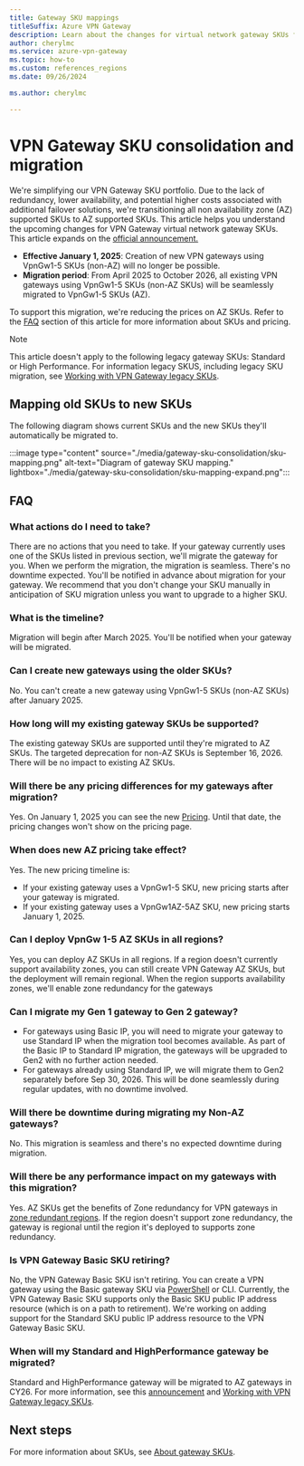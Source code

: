 ```yaml
---
title: Gateway SKU mappings
titleSuffix: Azure VPN Gateway
description: Learn about the changes for virtual network gateway SKUs for VPN Gateway.
author: cherylmc
ms.service: azure-vpn-gateway
ms.topic: how-to
ms.custom: references_regions
ms.date: 09/26/2024

ms.author: cherylmc

---
```

# VPN Gateway SKU consolidation and migration

We're simplifying our VPN Gateway SKU portfolio. Due to the lack of redundancy, lower availability, and potential higher costs associated with additional failover solutions, we're transitioning all non availability zone (AZ) supported SKUs to AZ supported SKUs. This article helps you understand the upcoming changes for VPN Gateway virtual network gateway SKUs. This article expands on the [official announcement.](https://azure.microsoft.com/updates/v2/vpngw1-5-non-az-skus-will-be-retired-on-30-september-2026)

* **Effective January 1, 2025**: Creation of new VPN gateways using VpnGw1-5 SKUs (non-AZ) will no longer be possible.
* **Migration period**: From April 2025 to October 2026, all existing VPN gateways using VpnGw1-5 SKUs (non-AZ SKUs) will be seamlessly migrated to VpnGw1-5 SKUs (AZ).

To support this migration, we're reducing the prices on AZ SKUs. Refer to the [FAQ](#faq) section of this article for more information about SKUs and pricing.

> [!NOTE]
> This article doesn't apply to the following legacy gateway SKUs: Standard or High Performance. For information legacy SKUS, including legacy SKU migration, see [Working with VPN Gateway legacy SKUs](vpn-gateway-about-skus-legacy.md).

## Mapping old SKUs to new SKUs

The following diagram shows current SKUs and the new SKUs they'll automatically be migrated to.

:::image type="content" source="./media/gateway-sku-consolidation/sku-mapping.png" alt-text="Diagram of gateway SKU mapping." lightbox="./media/gateway-sku-consolidation/sku-mapping-expand.png":::

## FAQ

### What actions do I need to take?

There are no actions that you need to take. If your gateway currently uses one of the SKUs listed in previous section, we'll migrate the gateway for you. When we perform the migration, the migration is seamless. There's no downtime expected. You'll be notified in advance about migration for your gateway. We recommend that you don't change your SKU manually in anticipation of SKU migration unless you want to upgrade to a higher SKU.

### What is the timeline?

Migration will begin after March 2025. You'll be notified when your gateway will be migrated.

### Can I create new gateways using the older SKUs?

No. You can't create a new gateway using VpnGw1-5 SKUs (non-AZ SKUs) after January 2025.

### How long will my existing gateway SKUs be supported?

The existing gateway SKUs are supported until they're migrated to AZ SKUs. The targeted deprecation for non-AZ SKUs is September 16, 2026. There will be no impact to existing AZ SKUs.

### Will there be any pricing differences for my gateways after migration?

Yes. On January 1, 2025 you can see the new [Pricing](https://azure.microsoft.com/pricing/details/vpn-gateway). Until that date, the pricing changes won't show on the pricing page.

### When does new AZ pricing take effect?

Yes. The new pricing timeline is:

* If your existing gateway uses a VpnGw1-5 SKU, new pricing starts after your gateway is migrated.
* If your existing gateway uses a VpnGw1AZ-5AZ SKU, new pricing starts January 1, 2025.

### Can I deploy VpnGw 1-5 AZ SKUs in all regions?

Yes, you can deploy AZ SKUs in all regions. If a region doesn't currently support availability zones, you can still create VPN Gateway AZ SKUs, but the deployment will remain regional. When the region supports availability zones, we'll enable zone redundancy for the gateways

### Can I migrate my Gen 1 gateway to Gen 2 gateway?

* For gateways using Basic IP, you will need to migrate your gateway to use Standard IP when the migration tool becomes available. As part of the Basic IP to Standard IP migration, the gateways will be upgraded to Gen2 with no further action needed. 
* For gateways already using Standard IP, we will migrate them to Gen2 separately before Sep 30, 2026. This will be done seamlessly during regular updates, with no downtime involved. 

### Will there be downtime during migrating my Non-AZ gateways?

No. This migration is seamless and there's no expected downtime during migration.

### Will there be any performance impact on my gateways with this migration?

Yes. AZ SKUs get the benefits of Zone redundancy for VPN gateways in [zone redundant regions](https://learn.microsoft.com/azure/reliability/availability-zones-service-support). If the region doesn't support zone redundancy, the gateway is regional until the region it's deployed to supports zone redundancy.

### Is VPN Gateway Basic SKU retiring?

No, the VPN Gateway Basic SKU isn't retiring. You can create a VPN gateway using the Basic gateway SKU via [PowerShell](create-gateway-basic-sku-powershell.md) or CLI. Currently, the VPN Gateway Basic SKU supports only the Basic SKU public IP address resource (which is on a path to retirement). We're working on adding support for the Standard SKU public IP address resource to the VPN Gateway Basic SKU.

### When will my Standard and HighPerformance gateway be migrated?

Standard and HighPerformance gateway will be migrated to AZ gateways in CY26. For more information, see this [announcement](https://azure.microsoft.com/updates/standard-and-highperformance-vpn-gateway-skus-will-be-retired-on-30-september-2025/) and [Working with VPN Gateway legacy SKUs](vpn-gateway-about-skus-legacy.md).

## Next steps

For more information about SKUs, see [About gateway SKUs](about-gateway-skus.md).

